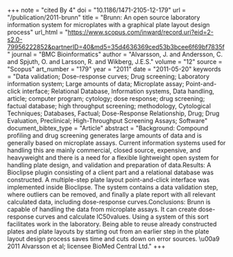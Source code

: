 +++
note = "cited By 4"
doi = "10.1186/1471-2105-12-179"
url = "/publication/2011-brunn"
title = "Brunn: An open source laboratory information system for microplates with a graphical plate layout design process"
url_html = "https://www.scopus.com/inward/record.uri?eid=2-s2.0-79956222852&partnerID=40&md5=35d4636369ced53b3bcee6f69bf7835f"
journal = "BMC Bioinformatics"
author = "Alvarsson, J. and Andersson, C. and Spjuth, O. and Larsson, R. and Wikberg, J.E.S."
volume = "12"
source = "Scopus"
art_number = "179"
year = "2011"
date = "2011-05-20"
keywords = "Data validation;  Dose-response curves;  Drug screening;  Laboratory information system;  Large amounts of data;  Microplate assay;  Point-and-click interface;  Relational Database, Information systems, Data handling, article;  computer program;  cytology;  dose response;  drug screening;  factual database;  high throughput screening;  methodology, Cytological Techniques;  Databases, Factual;  Dose-Response Relationship, Drug;  Drug Evaluation, Preclinical;  High-Throughput Screening Assays;  Software"
document_bibtex_type = "Article"
abstract = "Background: Compound profiling and drug screening generates large amounts of data and is generally based on microplate assays. Current information systems used for handling this are mainly commercial, closed source, expensive, and heavyweight and there is a need for a flexible lightweight open system for handling plate design, and validation and preparation of data.Results: A Bioclipse plugin consisting of a client part and a relational database was constructed. A multiple-step plate layout point-and-click interface was implemented inside Bioclipse. The system contains a data validation step, where outliers can be removed, and finally a plate report with all relevant calculated data, including dose-response curves.Conclusions: Brunn is capable of handling the data from microplate assays. It can create dose-response curves and calculate IC50values. Using a system of this sort facilitates work in the laboratory. Being able to reuse already constructed plates and plate layouts by starting out from an earlier step in the plate layout design process saves time and cuts down on error sources. \u00a9 2011 Alvarsson et al; licensee BioMed Central Ltd."
+++

